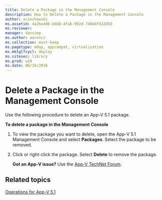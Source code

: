 ```yaml
---
title: Delete a Package in the Management Console
description: How to Delete a Package in the Management Console
author: aczechowski
ms.assetid: 4a2be40b-bbb8-4fab-992d-7466df432858
ms.reviewer: 
manager: dansimp
ms.author: aaroncz
ms.collection: must-keep
ms.pagetype: mdop, appcompat, virtualization
ms.mktglfcycl: deploy
ms.sitesec: library
ms.prod: w10
ms.date: 06/16/2016
---
```



# Delete a Package in the Management Console


Use the following procedure to delete an App-V 5.1 package.

**To delete a package in the Management Console**

1.  To view the package you want to delete, open the App-V 5.1 Management Console and select **Packages**. Select the package to be removed.

2.  Click or right-click the package. Select **Delete** to remove the package.

    **Got an App-V issue?** Use the [App-V TechNet Forum](https://social.technet.microsoft.com/Forums/home?forum=mdopappv).

## Related topics


[Operations for App-V 5.1](operations-for-app-v-51.md)

 

 





